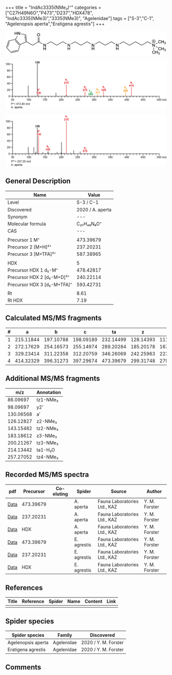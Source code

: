+++
title = "IndAc3335(NMe₃)⁺"
categories = ["C27H49N6O","P473","D237","HDX478",
"IndAc3335(NMe3)","3335(NMe3)",
"Agelenidae"]
tags = ["S-3","C-1",
"Agelenopsis aperta","Eratigena agrestis"]
+++

![](/img/IndAc3335(NMe3).png)

![](/img_MSMS/473_IndAc3335(NMe3)_Aa.png?classes=border)

![](/img_MSMS/473_IndAc3335(NMe3)_Aa_2.png?classes=border)

## General Description

| Name                        | Value            |
|-----------------------------|------------------|
| Level                       | S-3 / C-1        |
| Discovered                  | 2020 / A. aperta |
| Synonym                     | ---              |
| Molecular formula           | C₂₇H₄₉N₆O⁺       |
| CAS                         | ---              |
|                             |                  |
| Precursor 1  M⁺             | 473.39679        |
| Precursor 2 [M+H]²⁺         | 237.20231        |
| Precursor 3 [M+TFA]²⁺       | 587.38965        |
|                             |                  |
| HDX                         | 5                |
| Precursor HDX 1  d₅-M⁺      | 478.42817        |
| Precursor HDX 2 [d₅-M+D]²⁺  | 240.22114        |
| Precursor HDX 3 [d₅-M+TFA]⁺ | 593.42731        |
|                             |                  |
| Rt                          | 8.61             |
| Rt HDX                      | 7.19             |

## Calculated MS/MS fragments

| # | a         | b         | c         | ta        | z         | y         | tz        |
|---|-----------|-----------|-----------|-----------|-----------|-----------|-----------|
| 1 | 215.11844 | 197.10788 | 198.09189 | 232.14499 | 128.14393 | 111.11738 | 146.17830 |
| 2 | 272.17629 | 254.16573 | 255.14974 | 289.20284 | 185.20178 | 167.16740 | 203.23615 |
| 3 | 329.23414 | 311.22358 | 312.20759 | 346.26069 | 242.25963 | 223.21743 | 260.29400 |
| 4 | 414.32329 | 396.31273 | 397.29674 | 473.39679 | 299.31748 | 279.26745 | 317.35185 |

## Additional MS/MS fragments

| m/z       | Annotation |
|-----------|------------|
| 86.09697  | tz1-NMe₃   |
| 98.09697  | y2'        |
| 130.06568 | a'         |
| 126.12827 | z2-NMe₃    |
| 143.15482 | tz2-NMe₃   |
| 183.18612 | z3-NMe₃    |
| 200.21267 | tz3-NMe₃   |
| 214.13442 | ta1-H₂O    |
| 257.27052 | tz4-NMe₃   |

## Recorded MS/MS spectra

| pdf                                                  | Precursor | Co-eluting | Spider    | Source                       | Author        |
|------------------------------------------------------|-----------|------------|-----------|------------------------------|---------------|
| [Data](/pdf/A-aperta/473_IndAc3335(NMe3)_Aa.pdf)     | 473.39679 |            | A. aperta | Fauna Laboratories Ltd., KAZ | Y. M. Forster |
| [Data](/pdf/A-aperta/473_IndAc3335(NMe3)_Aa_2.pdf)   | 237.20231 |            | A. aperta | Fauna Laboratories Ltd., KAZ | Y. M. Forster |
| [Data](/pdf/A-aperta/473_IndAc3335(NMe3)_Aa_HDX.pdf) | HDX       |            | A. aperta | Fauna Laboratories Ltd., KAZ | Y. M. Forster |
| [Data](/pdf/E-agrestis/473_IndAc3335(NMe3)_Ea.pdf) | 473.39679 |            | E. agrestis | Fauna Laboratories Ltd., KAZ | Y. M. Forster |
| [Data](/pdf/E-agrestis/473_IndAc3335(NMe3)_Ea_2.pdf) | 237.20231 |            | E. agrestis | Fauna Laboratories Ltd., KAZ | Y. M. Forster |
| [Data](/pdf/E-agrestis/473_IndAc3335(NMe3)_Ea_HDX.pdf) | HDX |            | E. agrestis | Fauna Laboratories Ltd., KAZ | Y. M. Forster |

## References

| Title     | Reference   | Spider    | Name   | Content  | Link |
|-----------|-------------|-----------|--------|----------|-----|
|           |             |           |        |          |     |

## Spider species

| Spider species     | Family     | Discovered           |
|--------------------|------------|----------------------|
| Agelenopsis aperta | Agelenidae | 2020 / Y. M. Forster |
| Eratigena agrestis | Agelenidae | 2020 / Y. M. Forster |

## Comments